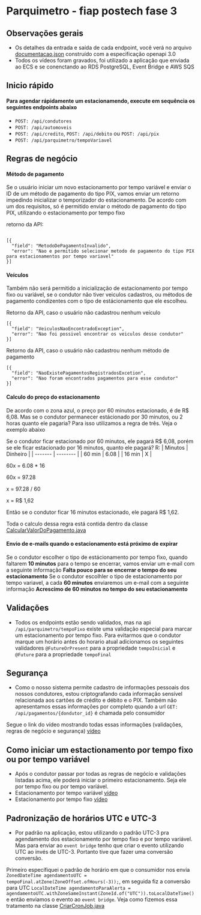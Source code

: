# Parquimetro - fiap postech fase 3

## Observações gerais
- Os detalhes da entrada e saída de cada endpoint, você verá no arquivo [documentacao.json](https://github.com/JonasBarros1998/techchallange-fase-3/blob/main/src/documentacao.yaml) construído com a especificação openapi 3.0
- Todos os vídeos foram gravados, foi utilizado a aplicação que enviada ao ECS e se conenctando ao RDS PostgreSQL, Event Bridge e AWS SQS

## Inicio rápido
#### Para agendar rápidamente um estacionamendo, execute em sequência os seguintes endpoints abaixo
- `POST: /api/condutores`
- `POST: /api/automoveis`
- `POST: /api/credito`, `POST: /api/debito` ou `POST: /api/pix`
- `POST: /api/parquimetro/tempoVariavel`

## Regras de negócio

#### Método de pagamento
Se o usuário iniciar um novo estacionamento por tempo variável e enviar o ID de um método de pagamento do tipo PIX, vamos enviar um retorno impedindo inicializar o temporizador do estacionamento. De acordo com um dos requisitos, só é permitido enviar o método de pagamento do tipo PIX, utilizando o estacionamento por tempo fixo
  
retorno da API:
````

[{
  "field": "MetodoDePagamentoInvalido",
  "error": "Nao e permitido selecionar metodo de pagamento do tipo PIX para estacionamentos por tempo variavel"
}]
````
#### Veículos
Também não será permitido a inicialização de estacionamento por tempo fixo ou variável, se o condutor não tiver veiculos cadastros, ou métodos de pagamento condizentes com o tipo de estácionamento que ele escolheu.

Retorno da API, caso o usuário não cadastrou nenhum veículo
````
[{
  "field": "VeiculosNaoEncontradoException",
  "error": "Nao foi possivel encontrar os veiculos desse condutor"
}]
````

Retorno da API, caso o usuário não cadastrou nenhum método de pagamento
````
[{
  "field": "NaoExistePagamentosRegistradosExcetion",
  "error": "Nao foram encontrados pagamentos para esse condutor"
}]
````

#### Calculo do preço do estacionamento
De acordo com o zona azul, o preço por 60 minutos estacionado, é de R$ 6,08. Mas se o condutor permanecer estácionado por 30 minutos, ou 2 horas quanto ele pagaria? Para isso utilizamos a regra de três. Veja o exemplo abaixo

Se o condutor ficar estacionado por 60 minutos, ele pagará R$ 6,08, porém se ele ficar estacionado por 16 minutos, quanto ele pagará?
R: 
| Minutos | Dinheiro |
| ------- | -------- |
| 60 min  |   6.08   |
| 16 min  |     X    |

60x = 6.08 * 16

60x = 97.28

x = 97.28 / 60

x = R$ 1,62

Então se o condutor ficar 16 minutos estacionado, ele pagará R$ 1,62. 

Toda o calculo dessa regra está contida dentro da classe [CalcularValorDoPagamento.java](https://github.com/JonasBarros1998/techchallange-fase-3/blob/main/src/main/java/com/postech/parquimetro/dominio/CalcularValorDoPagamento.java)

#### Envio de e-mails quando o estacionamento está próximo de expirar
Se o condutor escolher o tipo de estácionamento por tempo fixo, quando faltarem **10 minutos** para o tempo se encerrar, vamos enviar um e-mail com a seguinte informação **Falta pouco para se encerrar o tempo do seu estacionamento**
Se o condutor escolhler o tipo de estacionamento por tempo variavel, a cada **60 minutos** enviaremos um e-mail com a seguinte informação **Acrescimo de 60 minutos no tempo do seu estacionamento** 

## Validações
- Todos os endpoints estão sendo validados, mas na api `/api/parquimetro/tempoFixo` existe uma validação especial para marcar um estacionamento por tempo fixo. Para evitarmos que o condutor marque um horário antes do horario atual adicionamos os seguintes validadores
`@FutureOrPresent` para a propriedade `tempoInicial` e `@Future` para a propriedade `tempoFinal`

## Segurança
- Como o nosso sistema permite cadastro de informações pessoais dos nossos condutores, estou criptografando cada informação sensível relacionada aos cartões de crédito e débito e o PIX. Também não apresentamos essas informações por completo quando
a url `GET: /api/pagamentos/{dondutor_id}` é chamada pelo consumidor  

Segue o link do vídeo mostrando todas essas informações (validações, regras de negócio e segurança) [vídeo]()

## Como iniciar um estactionamento por tempo fixo ou por tempo variável
- Após o condutor passar por todas as regras de negócio e validações listadas acima, ele poderá iniciar o primeiro estacionamento. Seja ele por tempo fixo ou por tempo variável.
- Estacionamento por tempo variável [vídeo]()
- Estacionamento por tempo fixo [vídeo]()

## Padronização de horários UTC e UTC-3

- Por padrão na aplicação, estou utilizando o padrão UTC-3 pra agendamento dos estacionamento por tempo fixo e por tempo variável. Mas para enviar ao `event bridge` tenho que criar o evento utilizando UTC ao invés de UTC-3. Portanto tive que fazer
uma conversão conversão.

Primeiro específiquei o padrão de horário em que o consumidor nos envia `ZonedDateTime agendamentoUTC = tempoFinal.atZone(ZoneOffset.ofHours(-3));`, em seguida fiz a conversão para UTC 
`LocalDateTime agendamentoParaAlerta = agendamentoUTC.withZoneSameInstant(ZoneId.of("UTC")).toLocalDateTime()` e então enviamos o evento ao `event bridge`. Veja como fizemos essa tratamento na classe [CriarCronJob.java](https://github.com/JonasBarros1998/techchallange-fase-3/blob/main/src/main/java/com/postech/parquimetro/dominio/CriarCronJob.java)
















